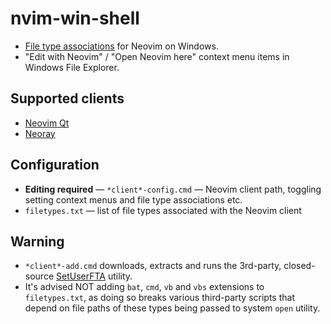 # nvim-win-shell

- [File type associations](filetypes.txt) for Neovim on Windows.
- "Edit with Neovim" / "Open Neovim here" context menu items in Windows File Explorer.

## Supported clients
- [Neovim Qt](https://github.com/equalsraf/neovim-qt)
- [Neoray](https://github.com/hismailbulut/neoray)

## Configuration

-  **Editing required** — `*client*-config.cmd` — Neovim client path, toggling setting context menus and file type associations etc. 
- `filetypes.txt` — list of file types associated with the Neovim client

## Warning

- `*client*-add.cmd` downloads, extracts and runs the 3rd-party, closed-source [SetUserFTA](https://kolbi.cz/blog/2017/10/25/setuserfta-userchoice-hash-defeated-set-file-type-associations-per-user/) utility.
- It's advised NOT adding `bat`, `cmd`, `vb` and `vbs` extensions to `filetypes.txt`, as doing so breaks various third-party scripts that depend on file paths of these types being passed to system `open` utility.
